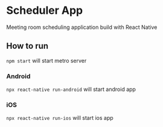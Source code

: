 # Scheduler App

Meeting room scheduling application build with React Native

## How to run

`npm start` will start metro server

### Android

`npx react-native run-android` will start android app


### iOS

`npx react-native run-ios` will start ios app
